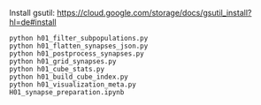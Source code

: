Install gsutil: https://cloud.google.com/storage/docs/gsutil_install?hl=de#install

```
python h01_filter_subpopulations.py
python h01_flatten_synapses_json.py
python h01_postprocess_synapses.py
python h01_grid_synapses.py
python h01_cube_stats.py
python h01_build_cube_index.py
python h01_visualization_meta.py
H01_synapse_preparation.ipynb
```